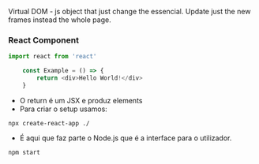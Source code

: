 Virtual DOM - js object that just change the essencial. Update just the new frames instead the whole page.

### React Component

```js
import react from 'react'

	const Example = () => {
		return <div>Hello World!</div>
	}
```

- O return é um JSX e produz elements
- Para criar o setup usamos:

```
npx create-react-app ./
```

- É aqui que faz parte o Node.js que é a interface para o utilizador.

```
npm start
```

